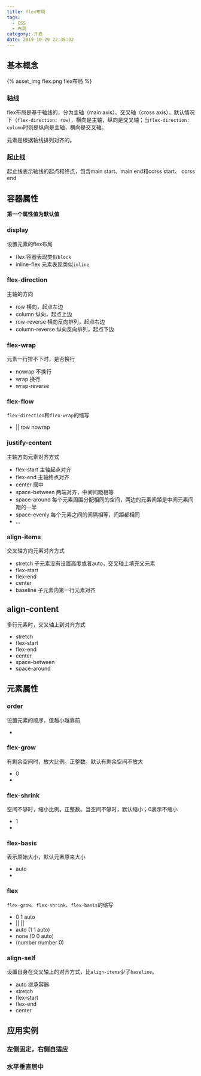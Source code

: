 ```yaml
---
title: flex布局
tags:
  - CSS
  - 布局
category: 开发
date: 2019-10-29 22:35:32
---
```



## 基本概念

{% asset_img flex.png flex布局 %}

<!-- more -->

### 轴线
flex布局是基于轴线的，分为主轴（main axis）、交叉轴（cross axis）。默认情况下（`flex-direction: row`），横向是主轴，纵向是交叉轴；当`flex-direction: column`时则是纵向是主轴，横向是交叉轴。

元素是根据轴线排列对齐的。


### 起止线
起止线表示轴线的起点和终点，包含main start、main end和corss start、 corss end

## 容器属性
**第一个属性值为默认值**
### display
设置元素的flex布局
* flex 容器表现类似`block`
* inline-flex 元素表现类似`inline`

### flex-direction
主轴的方向
* row 横向，起点左边
* column 纵向，起点上边
* row-reverse 横向反向排列，起点右边
* column-reverse 纵向反向排列，起点下边

<script async src="//jsfiddle.net/littlebaozi/r3pod489/embed/html,css,result/"></script>

### flex-wrap
元素一行排不下时，是否换行
* nowrap 不换行
* wrap 换行
* wrap-reverse

<script async src="//jsfiddle.net/littlebaozi/wk21hpq5/embed/html,css,result/"></script>

### flex-flow
`flex-direction`和`flex-wrap`的缩写
*  <flex-direction> || <flex-wrap> row nowrap

### justify-content
主轴方向元素对齐方式
* flex-start 主轴起点对齐
* flex-end 主轴终点对齐
* center 居中
* space-between 两端对齐，中间间距相等
* space-around 每个元素周围分配相同的空间，两边的元素间距是中间元素间距的一半
* space-evenly 每个元素之间的间隔相等，间距都相同
* ...

<script async src="//jsfiddle.net/littlebaozi/z210nsLg/embed/html,css,result/"></script>

### align-items
交叉轴方向元素对齐方式
* stretch 子元素没有设置高度或者auto，交叉轴上填充父元素
* flex-start
* flex-end
* center
* baseline 子元素内第一行元素对齐

## align-content
多行元素时，交叉轴上到对齐方式
* stretch
* flex-start
* flex-end
* center
* space-between
* space-around


## 元素属性
### order
设置元素的顺序，值越小越靠前
* <number>

### flex-grow
有剩余空间时，放大比例。正整数。默认有剩余空间不放大
* 0
* <number>

### flex-shrink
空间不够时，缩小比例。正整数。当空间不够时，默认缩小；0表示不缩小
* 1
* <number>

### flex-basis
表示原始大小，默认元素原来大小
* auto
* <length>

### flex
`flex-grow`、`flex-shrink`、`flex-basis`的缩写
* 0 1 auto
* <flex-grow> || <flex-shrink> || <flex-basis>
* auto (1 1 auto) 
* none (0 0 auto)
* <number>(number number 0)

### align-self
设置自身在交叉轴上的对齐方式，比`align-items`少了`baseline`。
* auto 继承容器
* stretch
* flex-start
* flex-end
* center

## 应用实例
### 左侧固定，右侧自适应
<script async src="//jsfiddle.net/littlebaozi/qoty3gs2/embed/html,css,result/"></script>

### 水平垂直居中
<script async src="//jsfiddle.net/littlebaozi/whadrc6t/embed/html,css,result/"></script>
